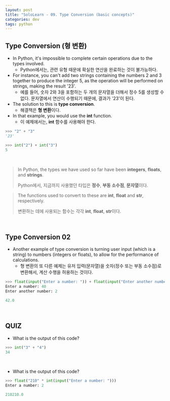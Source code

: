 ```yaml
---
layout: post
title: "SoloLearn - 09. Type Conversion (basic concepts)"
categories: dev
tags: python
---
```


## Type Conversion (형 변환)

- In Python, it's impossible to complete certain operations due to the types involved.
  - Python에서는, 관련 유형 때문에 확실한 연산을 완료하는 것이 불가능하다.
- For instance, you can't add two strings containing the numbers 2 and 3 together to produce the integer 5, as the operation will be performed on strings, making the result '23'.
  - 예를 들어, 숫자 2와 3을 포함하는 두 개의 문자열을 더해서 정수 5를 생성할 수 없다. 문자열에서 연산이 수행되기 때문에, 결과가 '23'이 된다.
- The solution to this is **type conversion**.
  - 해결책은 **형 변환**이다.
- In that example, you would use the **int** function.
  - 이 예제에서는, **int** 함수를 사용해야 한다.

```python
>>> "2" + "3"
'23'

>>> int("2") + int("3")
5
```

<br>

> In Python, the types we have used so far have been **integers**, **floats**, and **strings**.
>
> Python에서, 지금까지 사용했던 타입은 **정수**, **부동 소수점**, **문자열**이다.

> The functions used to convert to these are **int**, **float** and **str**, respectively.
>
> 변환하는 데에 사용되는 함수는 각각 **int**, **float**, **str**이다.

<br>

## Type Conversion 02

- Another example of type conversion is turning user input (which is a string) to numbers (integers or floats), to allow for the performance of calculations.
  - 형 변환의 또 다른 예제는 유저 입력(문자열)을 숫자(정수 또는 부동 소수점)로 변환해서, 계산 수행을 허용하는 것이다.

```python
>>> float(input("Enter a number: ")) + float(input("Enter another number: "))
Enter a number: 40
Enter another number: 2

42.0
```

<br>

## QUIZ

- What is the output of this code?

```python
>>> int("3" + "4")
34
```

<br>

- What is the output of this code?

```python
>>> float("210" * int(input("Enter a number: ")))
Enter a number: 2

210210.0
```

<br>